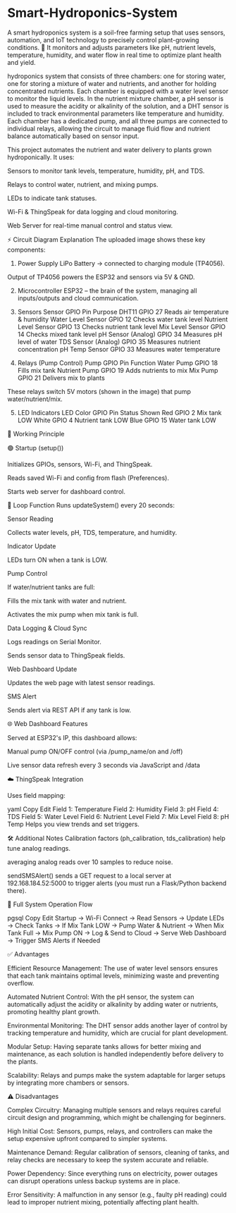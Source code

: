# Smart-Hydroponics-System
A smart hydroponics system is a soil-free farming setup that uses sensors, automation, and IoT technology to precisely control plant-growing conditions. 🌱 It monitors and adjusts parameters like pH, nutrient levels, temperature, humidity, and water flow in real time to optimize plant health and yield. 









hydroponics system that consists of three chambers: one for storing water, one for storing a mixture of water and nutrients, and another for holding concentrated nutrients. Each chamber is equipped with a water level sensor to monitor the liquid levels. In the nutrient mixture chamber, a pH sensor is used to measure the acidity or alkalinity of the solution, and a DHT sensor is included to track environmental parameters like temperature and humidity. Each chamber has a dedicated pump, and all three pumps are connected to individual relays, allowing the circuit to manage fluid flow and nutrient balance automatically based on sensor input.



This project automates the nutrient and water delivery to plants grown hydroponically. It uses:

Sensors to monitor tank levels, temperature, humidity, pH, and TDS.

Relays to control water, nutrient, and mixing pumps.

LEDs to indicate tank statuses.

Wi-Fi & ThingSpeak for data logging and cloud monitoring.

Web Server for real-time manual control and status view.

⚡ Circuit Diagram Explanation
The uploaded image shows these key components:

1. Power Supply
LiPo Battery → connected to charging module (TP4056).

Output of TP4056 powers the ESP32 and sensors via 5V & GND.

2. Microcontroller
ESP32 – the brain of the system, managing all inputs/outputs and cloud communication.

3. Sensors
Sensor	GPIO Pin	Purpose
DHT11	GPIO 27	Reads air temperature & humidity
Water Level Sensor	GPIO 12	Checks water tank level
Nutrient Level Sensor	GPIO 13	Checks nutrient tank level
Mix Level Sensor	GPIO 14	Checks mixed tank level
pH Sensor (Analog)	GPIO 34	Measures pH level of water
TDS Sensor (Analog)	GPIO 35	Measures nutrient concentration
pH Temp Sensor	GPIO 33	Measures water temperature

4. Relays (Pump Control)
Pump	GPIO Pin	Function
Water Pump	GPIO 18	Fills mix tank
Nutrient Pump	GPIO 19	Adds nutrients to mix
Mix Pump	GPIO 21	Delivers mix to plants

These relays switch 5V motors (shown in the image) that pump water/nutrient/mix.

5. LED Indicators
LED Color	GPIO Pin	Status Shown
Red	GPIO 2	Mix tank LOW
White	GPIO 4	Nutrient tank LOW
Blue	GPIO 15	Water tank LOW

🔄 Working Principle

🟢 Startup (setup())

Initializes GPIOs, sensors, Wi-Fi, and ThingSpeak.

Reads saved Wi-Fi and config from flash (Preferences).

Starts web server for dashboard control.

📡 Loop Function
Runs updateSystem() every 20 seconds:

Sensor Reading

Collects water levels, pH, TDS, temperature, and humidity.

Indicator Update

LEDs turn ON when a tank is LOW.

Pump Control

If water/nutrient tanks are full:

Fills the mix tank with water and nutrient.

Activates the mix pump when mix tank is full.

Data Logging & Cloud Sync

Logs readings on Serial Monitor.

Sends sensor data to ThingSpeak fields.

Web Dashboard Update

Updates the web page with latest sensor readings.

SMS Alert

Sends alert via REST API if any tank is low.

🌐 Web Dashboard Features

Served at ESP32's IP, this dashboard allows:

Manual pump ON/OFF control (via /pump_name/on and /off)

Live sensor data refresh every 3 seconds via JavaScript and /data

☁️ ThingSpeak Integration

Uses field mapping:

yaml
Copy
Edit
Field 1: Temperature
Field 2: Humidity
Field 3: pH
Field 4: TDS
Field 5: Water Level
Field 6: Nutrient Level
Field 7: Mix Level
Field 8: pH Temp
Helps you view trends and set triggers.

🛠️ Additional Notes
Calibration factors (ph_calibration, tds_calibration) help tune analog readings.

averaging analog reads over 10 samples to reduce noise.

sendSMSAlert() sends a GET request to a local server at 192.168.184.52:5000 to trigger alerts (you must run a Flask/Python backend there).

🔁 Full System Operation Flow

pgsql
Copy
Edit
Startup → Wi-Fi Connect → Read Sensors →
Update LEDs → Check Tanks →
If Mix Tank LOW → Pump Water & Nutrient →
When Mix Tank Full → Mix Pump ON →
Log & Send to Cloud → Serve Web Dashboard →
Trigger SMS Alerts if Needed





✅ Advantages



Efficient Resource Management: 
The use of water level sensors ensures that each tank maintains optimal levels, minimizing waste and preventing overflow.

Automated Nutrient Control: With the pH sensor, the system can automatically adjust the acidity or alkalinity by adding water or nutrients, promoting healthy plant growth.

Environmental Monitoring: The DHT sensor adds another layer of control by tracking temperature and humidity, which are crucial for plant development.

Modular Setup: Having separate tanks allows for better mixing and maintenance, as each solution is handled independently before delivery to the plants.

Scalability: Relays and pumps make the system adaptable for larger setups by integrating more chambers or sensors.





⚠️ Disadvantages



Complex Circuitry: Managing multiple sensors and relays requires careful circuit design and programming, which might be challenging for beginners.

High Initial Cost: Sensors, pumps, relays, and controllers can make the setup expensive upfront compared to simpler systems.

Maintenance Demand: Regular calibration of sensors, cleaning of tanks, and relay checks are necessary to keep the system accurate and reliable.

Power Dependency: Since everything runs on electricity, power outages can disrupt operations unless backup systems are in place.

Error Sensitivity: A malfunction in any sensor (e.g., faulty pH reading) could lead to improper nutrient mixing, potentially affecting plant health.
